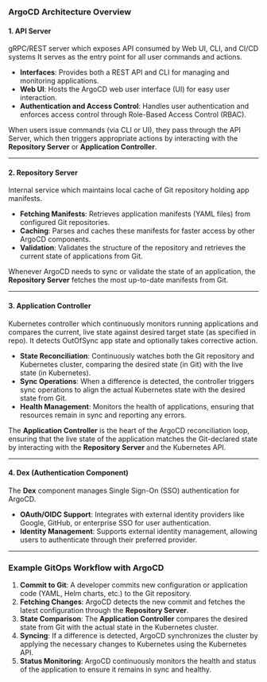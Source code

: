 ### ArgoCD Architecture Overview

#### 1. **API Server**
gRPC/REST server which exposes API consumed by Web UI, CLI, and CI/CD systems
It serves as the entry point for all user commands and actions.
- **Interfaces**: Provides both a REST API and CLI for managing and monitoring applications.
- **Web UI**: Hosts the ArgoCD web user interface (UI) for easy user interaction.
- **Authentication and Access Control**: Handles user authentication and enforces access control through Role-Based Access Control (RBAC).

When users issue commands (via CLI or UI), they pass through the API Server, which then triggers appropriate actions by interacting with the **Repository Server** or **Application Controller**.

---

#### 2. **Repository Server**
Internal service which maintains local cache of Git repository holding app manifests.
- **Fetching Manifests**: Retrieves application manifests (YAML files) from configured Git repositories.
- **Caching**: Parses and caches these manifests for faster access by other ArgoCD components.
- **Validation**: Validates the structure of the repository and retrieves the current state of applications from Git.

Whenever ArgoCD needs to sync or validate the state of an application, the **Repository Server** fetches the most up-to-date manifests from Git.

---

#### 3. **Application Controller**
Kubernetes controller which continuously monitors running applications and compares the current, live state against desired target state (as specified in repo).
It detects OutOfSync app state and optionally takes corrective action.
- **State Reconciliation**: Continuously watches both the Git repository and Kubernetes cluster, comparing the desired state (in Git) with the live state (in Kubernetes).
- **Sync Operations**: When a difference is detected, the controller triggers sync operations to align the actual Kubernetes state with the desired state from Git.
- **Health Management**: Monitors the health of applications, ensuring that resources remain in sync and reporting any errors.

The **Application Controller** is the heart of the ArgoCD reconciliation loop, ensuring that the live state of the application matches the Git-declared state by interacting with the **Repository Server** and the Kubernetes API.

---

#### 4. **Dex (Authentication Component)**
The **Dex** component manages Single Sign-On (SSO) authentication for ArgoCD.
- **OAuth/OIDC Support**: Integrates with external identity providers like Google, GitHub, or enterprise SSO for user authentication.
- **Identity Management**: Supports external identity management, allowing users to authenticate through their preferred provider.

---

### Example GitOps Workflow with ArgoCD

1. **Commit to Git**: A developer commits new configuration or application code (YAML, Helm charts, etc.) to the Git repository.
2. **Fetching Changes**: ArgoCD detects the new commit and fetches the latest configuration through the **Repository Server**.
3. **State Comparison**: The **Application Controller** compares the desired state from Git with the actual state in the Kubernetes cluster.
4. **Syncing**: If a difference is detected, ArgoCD synchronizes the cluster by applying the necessary changes to Kubernetes using the Kubernetes API.
5. **Status Monitoring**: ArgoCD continuously monitors the health and status of the application to ensure it remains in sync and healthy.

